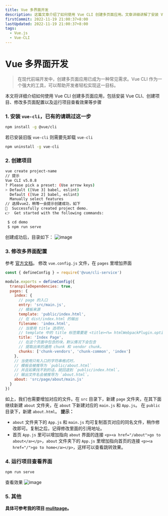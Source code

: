 ```yaml
---
title: Vue 多界面开发
description: 这篇文章介绍了如何使用 Vue CLI 创建多页面应用。文章详细讲解了安装 Vue CLI、创建项目、修改多页面配置、运行项目查看效果等步骤，并提供了相应的代码示例和配置文件修改方法。
firstCommit: 2022-11-19 21:00:37+8:00
lastUpdated: 2022-11-19 21:00:37+8:00
tags:
  - Vue.js
  - Vue-CLI
---
```


# Vue 多界面开发

> 在现代前端开发中，创建多页面应用已成为一种常见需求。Vue CLI 作为一个强大的工具，可以帮助开发者轻松实现这一目标。

本文将详细介绍如何使用 Vue CLI 创建多页面应用，包括安装 Vue CLI、创建项目、修改多页面配置以及运行项目查看效果等步骤

### 1. 安装 `vue-cli`，已有的请跳过这一步

```bash
npm install -g @vue/cli
```

若已安装旧版 `vue-cli` 则需要先卸载 `vue-cli`

```bash
npm uninstall -g vue-cli
```

### 2. 创建项目

```bash
vue create project-name
// 提示
Vue CLI v5.0.8
? Please pick a preset: (Use arrow keys)
> Default ([Vue 3] babel, eslint)
  Default ([Vue 2] babel, eslint)
  Manually select features
// 选择vue2，稍等一会提示创建成功，如下
🎉  Successfully created project demo.
👉  Get started with the following commands:

 $ cd demo
 $ npm run serve
```

创建成功后，目录如下：
![image](http://sto1fqpd6.hn-bkt.clouddn.com/6773c4341985d.jpg)

### 3. 修改多界面配置

参考 [官方文档](https://cli.vuejs.org/zh/config/#pages)。
修改 `vue.config.js` 文件，在 `pages` 里增加界面

```js
const { defineConfig } = require('@vue/cli-service')

module.exports = defineConfig({
  transpileDependencies: true,
  pages: {
    index: {
      // page 的入口
      entry: 'src/main.js',
      // 模板来源
      template: 'public/index.html',
      // 在 dist/index.html 的输出
      filename: 'index.html',
      // 当使用 title 选项时，
      // template 中的 title 标签需要是 <title><%= htmlWebpackPlugin.options.title %></title>
      title: 'Index Page',
      // 在这个页面中包含的块，默认情况下会包含
      // 提取出来的通用 chunk 和 vendor chunk。
      chunks: ['chunk-vendors', 'chunk-common', 'index']
    },
    // 当使用只有入口的字符串格式时，
    // 模板会被推导为 `public/about.html`
    // 并且如果找不到的话，就回退到 `public/index.html`。
    // 输出文件名会被推导为 `about.html`。
    about: 'src/page/about/main.js'
  }
})
```

如上，我们也需要增加对应的文件。在 `src` 目录下，新建 `page` 文件夹，在其下面继续新建 `about` 文件夹，在 `about` 下新建对应的 `main.js` 和 `App.js`。
在 `public` 目录下，新建 `about.html`。
**提示：**

- `about` 文件夹下的 `App.js` 和 `main.js` 均可复制首页对应的同名文件，稍作修改即可。复制之后，记得修改里面的引用地址。
- 首页 `App.js` 里可以增加指向 `about` 界面的连接 `<p><a href="/about">go to about</a></p>`，`about` 文件夹下的 `App.js` 里增加指向首页的连接 `<p><a href="/">go to home</a></p>`，这样可以查看跳转效果。

### 4. 运行项目查看界面

```bash
npm run serve
```

查看效果
![image](http://sto1fqpd6.hn-bkt.clouddn.com/6773c4335a528.gif)

### 5. 其他

**具体可参考我的项目 [mulitpage](https://github.com/weizwz/mulitpage)。**
